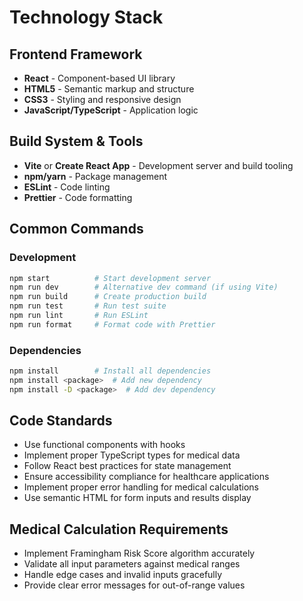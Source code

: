# Technology Stack

## Frontend Framework
- **React** - Component-based UI library
- **HTML5** - Semantic markup and structure
- **CSS3** - Styling and responsive design
- **JavaScript/TypeScript** - Application logic

## Build System & Tools
- **Vite** or **Create React App** - Development server and build tooling
- **npm/yarn** - Package management
- **ESLint** - Code linting
- **Prettier** - Code formatting

## Common Commands

### Development
```bash
npm start          # Start development server
npm run dev        # Alternative dev command (if using Vite)
npm run build      # Create production build
npm run test       # Run test suite
npm run lint       # Run ESLint
npm run format     # Format code with Prettier
```

### Dependencies
```bash
npm install        # Install all dependencies
npm install <package>  # Add new dependency
npm install -D <package>  # Add dev dependency
```

## Code Standards
- Use functional components with hooks
- Implement proper TypeScript types for medical data
- Follow React best practices for state management
- Ensure accessibility compliance for healthcare applications
- Implement proper error handling for medical calculations
- Use semantic HTML for form inputs and results display

## Medical Calculation Requirements
- Implement Framingham Risk Score algorithm accurately
- Validate all input parameters against medical ranges
- Handle edge cases and invalid inputs gracefully
- Provide clear error messages for out-of-range values